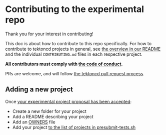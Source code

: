 # Contributing to the experimental repo

Thank you for your interest in contributing!

This doc is about how to contribute to this repo specifically. For how to
contribute to tektoncd projects in general, see [the overview in our README](README.md)
and the individual `CONTRIBUTING.md` files in each respective project.

**All contributors must comply with
[the code of conduct](./code-of-conduct.md).**

PRs are welcome, and will follow
[the tektoncd pull request process](https://github.com/tektoncd/community/blob/master/process.md#pull-request-process).

## Adding a new project

Once [your experimental project proposal has been accepted](https://github.com/tektoncd/community/blob/main/process.md#proposing-projects):

- Create a new folder for your project
- Add a README describing your project
- Add an [OWNERS](https://github.com/tektoncd/community/blob/master/process.md#OWNERS) file
- Add your project [to the list of projects in presubmit-tests.sh](https://github.com/tektoncd/experimental/blob/main/test/presubmit-tests.sh#L61)
